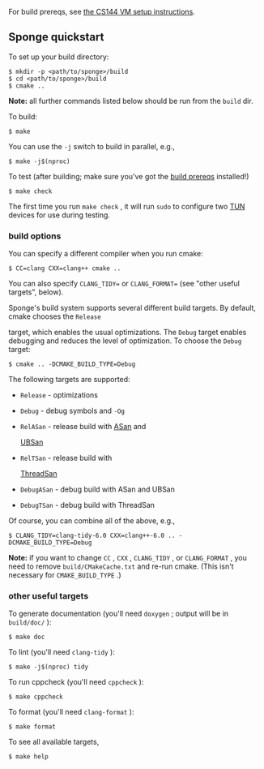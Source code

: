 For build prereqs, see [the CS144 VM setup instructions](https://web.stanford.edu/class/cs144/vm_howto).

## Sponge quickstart

To set up your build directory:

	$ mkdir -p <path/to/sponge>/build
	$ cd <path/to/sponge>/build
	$ cmake ..

**Note:** all further commands listed below should be run from the `build` dir.

To build:

    $ make

You can use the `-j` switch to build in parallel, e.g., 

    $ make -j$(nproc)

To test (after building; make sure you've got the [build prereqs](https://web.stanford.edu/class/cs144/vm_howto) installed!)

    $ make check

The first time you run `make check` , it will run `sudo` to configure two
[TUN](https://www.kernel.org/doc/Documentation/networking/tuntap.txt) devices for use during
testing.

### build options

You can specify a different compiler when you run cmake:

    $ CC=clang CXX=clang++ cmake ..

You can also specify `CLANG_TIDY=` or `CLANG_FORMAT=` (see "other useful targets", below).

Sponge's build system supports several different build targets. By default, cmake chooses the `Release`

target, which enables the usual optimizations. The `Debug` target enables debugging and reduces the
level of optimization. To choose the `Debug` target:

    $ cmake .. -DCMAKE_BUILD_TYPE=Debug

The following targets are supported:

* `Release` - optimizations
* `Debug` - debug symbols and `-Og`
* `RelASan` - release build with [ASan](https://en.wikipedia.org/wiki/AddressSanitizer) and

  [UBSan](https://developers.redhat.com/blog/2014/10/16/gcc-undefined-behavior-sanitizer-ubsan/)

* `RelTSan` - release build with

  [ThreadSan](https://developer.mozilla.org/en-US/docs/Mozilla/Projects/Thread_Sanitizer)

* `DebugASan` - debug build with ASan and UBSan
* `DebugTSan` - debug build with ThreadSan

Of course, you can combine all of the above, e.g., 

    $ CLANG_TIDY=clang-tidy-6.0 CXX=clang++-6.0 .. -DCMAKE_BUILD_TYPE=Debug

**Note:** if you want to change `CC` , `CXX` , `CLANG_TIDY` , or `CLANG_FORMAT` , you need to remove
`build/CMakeCache.txt` and re-run cmake. (This isn't necessary for `CMAKE_BUILD_TYPE` .)

### other useful targets

To generate documentation (you'll need `doxygen` ; output will be in `build/doc/` ):

    $ make doc

To lint (you'll need `clang-tidy` ):

    $ make -j$(nproc) tidy

To run cppcheck (you'll need `cppcheck` ):

    $ make cppcheck

To format (you'll need `clang-format` ):

    $ make format

To see all available targets, 

    $ make help
